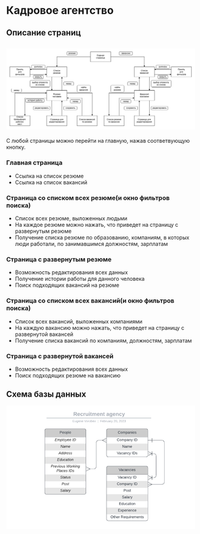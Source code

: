 Кадровое агентство
=======================
Описание страниц
-----------------------
![Alt text](docs/website-diagram.png)
-----------------------
С любой страницы можно перейти на главную, нажав соответвующую кнопку.

### Главная страница
- Ссылка на список резюме
- Ссылка на список вакансий

### Страница со списком всех резюме(и окно фильтров поиска)
- Список всех резюме, выложенных людьми
- На каждое резюме можно нажать, что приведет на страницу с развернутым резюме
- Получение списка резюме по образованию, компаниям, в которых люди работали, по занимавшимся должностям, зарплатам

### Страница с развернутым резюме
- Возможность редактирования всех данных
- Получение истории работы для данного человека
- Поиск подходящих вакансий на резюме

### Страница со списком всех вакансий(и окно фильтров поиска)
- Список всех вакансий, выложенных компаниями
- На каждую вакансию можно нажать, что приведет на страницу с развернутой вакансей
- Получение списка вакансий по компаниям, должностям, зарплатам

### Страница с развернутой вакансей
- Возможность редактирования всех данных
- Поиск подходящих резюме на вакансию

Схема базы данных
-----------------
![Alt text](docs/database-erd.png)